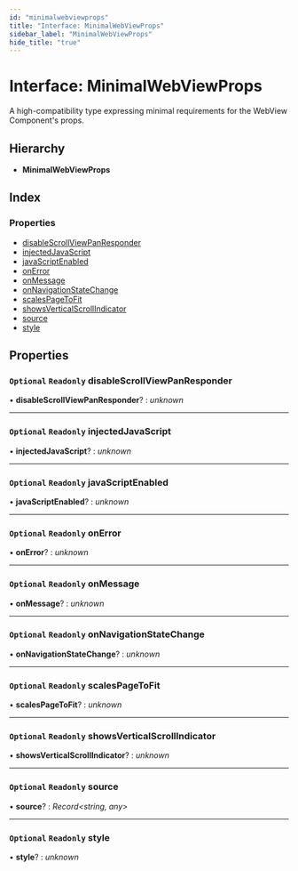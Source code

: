 ```yaml
---
id: "minimalwebviewprops"
title: "Interface: MinimalWebViewProps"
sidebar_label: "MinimalWebViewProps"
hide_title: "true"
---
```


# Interface: MinimalWebViewProps

A high-compatibility type expressing minimal requirements for the
WebView Component's props.

## Hierarchy

* **MinimalWebViewProps**

## Index

### Properties

* [disableScrollViewPanResponder](minimalwebviewprops.md#optional-readonly-disablescrollviewpanresponder)
* [injectedJavaScript](minimalwebviewprops.md#optional-readonly-injectedjavascript)
* [javaScriptEnabled](minimalwebviewprops.md#optional-readonly-javascriptenabled)
* [onError](minimalwebviewprops.md#optional-readonly-onerror)
* [onMessage](minimalwebviewprops.md#optional-readonly-onmessage)
* [onNavigationStateChange](minimalwebviewprops.md#optional-readonly-onnavigationstatechange)
* [scalesPageToFit](minimalwebviewprops.md#optional-readonly-scalespagetofit)
* [showsVerticalScrollIndicator](minimalwebviewprops.md#optional-readonly-showsverticalscrollindicator)
* [source](minimalwebviewprops.md#optional-readonly-source)
* [style](minimalwebviewprops.md#optional-readonly-style)

## Properties

### `Optional` `Readonly` disableScrollViewPanResponder

• **disableScrollViewPanResponder**? : *unknown*

___

### `Optional` `Readonly` injectedJavaScript

• **injectedJavaScript**? : *unknown*

___

### `Optional` `Readonly` javaScriptEnabled

• **javaScriptEnabled**? : *unknown*

___

### `Optional` `Readonly` onError

• **onError**? : *unknown*

___

### `Optional` `Readonly` onMessage

• **onMessage**? : *unknown*

___

### `Optional` `Readonly` onNavigationStateChange

• **onNavigationStateChange**? : *unknown*

___

### `Optional` `Readonly` scalesPageToFit

• **scalesPageToFit**? : *unknown*

___

### `Optional` `Readonly` showsVerticalScrollIndicator

• **showsVerticalScrollIndicator**? : *unknown*

___

### `Optional` `Readonly` source

• **source**? : *Record&lt;string, any&gt;*

___

### `Optional` `Readonly` style

• **style**? : *unknown*

